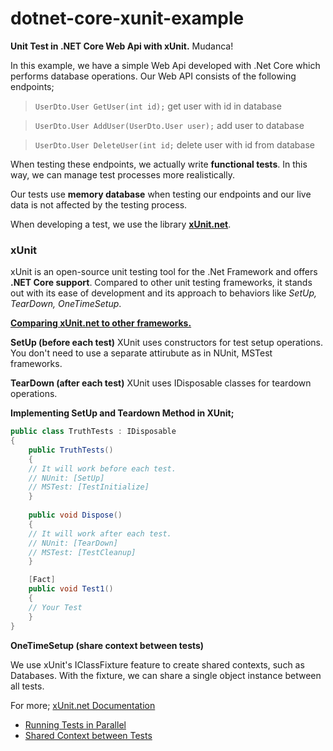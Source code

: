 # dotnet-core-xunit-example
**Unit Test in .NET Core Web Api with xUnit.**
Mudanca!

In this example, we have a simple Web Api developed with .Net Core which performs database operations. Our Web API consists of the following endpoints;

> `UserDto.User GetUser(int id);` get user with id in database

> `UserDto.User AddUser(UserDto.User user);` add user to database

> `UserDto.User DeleteUser(int id;` delete user with id from database

When testing these endpoints, we actually write **functional tests**. In this way, we can manage test processes more realistically.

Our tests use **memory database** when testing our endpoints and our live data is not affected by the testing process.

When developing a test, we use the library **[xUnit.net](https://github.com/xunit/xunit "xUnit.net")**.

### xUnit

 xUnit is an open-source unit testing tool for the .Net Framework and offers **.NET Core support**. Compared to other unit testing frameworks, it stands out with its ease of development and its approach to behaviors like *SetUp, TearDown, OneTimeSetup*.

**[Comparing xUnit.net to other frameworks.](https://xunit.net/docs/comparisons.html "Comparing xUnit.net to other frameworks.")**

**SetUp (before each test)**
XUnit uses constructors for test setup operations. You don't need to use a separate attirubute as in NUnit, MSTest frameworks.

**TearDown (after each test)**
XUnit uses IDisposable classes for teardown operations.

**Implementing SetUp and Teardown Method in XUnit;**

```csharp
public class TruthTests : IDisposable
{
    public TruthTests()
    {
	// It will work before each test.
	// NUnit: [SetUp]
	// MSTest: [TestInitialize]
    }
    
    public void Dispose()
    {
	// It will work after each test.
	// NUnit: [TearDown]
	// MSTest: [TestCleanup]
    }

    [Fact]
    public void Test1()
    {
	// Your Test
    }
}
```

**OneTimeSetup (share context between tests)**

We use xUnit's IClassFixture feature to create shared contexts, such as Databases. With the fixture, we can share a single object instance between all tests.

For more; [xUnit.net Documentation](https://xunit.net/#documentation "xUnit.net Documentation")
- [Running Tests in Parallel](https://xunit.net/docs/running-tests-in-parallel "Running Tests in Parallel")
- [Shared Context between Tests](https://xunit.net/docs/shared-context "Shared Context between Tests")
